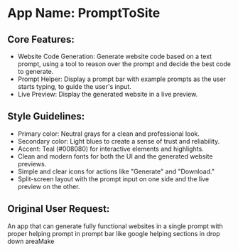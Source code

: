 # **App Name**: PromptToSite

## Core Features:

- Website Code Generation: Generate website code based on a text prompt, using a tool to reason over the prompt and decide the best code to generate.
- Prompt Helper: Display a prompt bar with example prompts as the user starts typing, to guide the user's input.
- Live Preview: Display the generated website in a live preview.

## Style Guidelines:

- Primary color: Neutral grays for a clean and professional look.
- Secondary color: Light blues to create a sense of trust and reliability.
- Accent: Teal (#008080) for interactive elements and highlights.
- Clean and modern fonts for both the UI and the generated website previews.
- Simple and clear icons for actions like "Generate" and "Download."
- Split-screen layout with the prompt input on one side and the live preview on the other.

## Original User Request:
An app that can generate fully functional websites in a single prompt with proper helping prompt in prompt bar like google helping sections in drop down areaMake
  